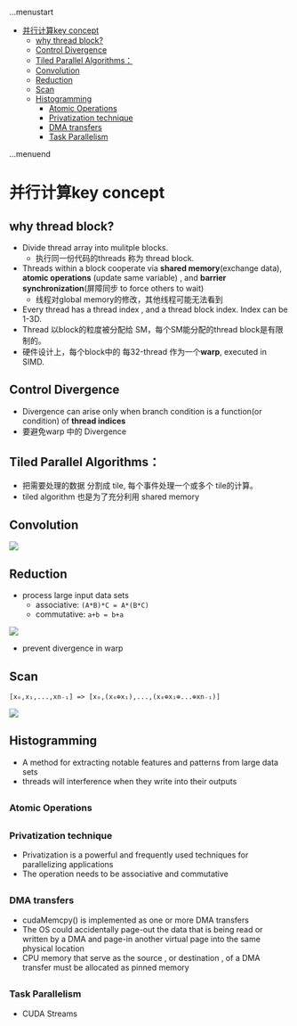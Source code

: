 ...menustart

- [并行计算key concept](#e9baed1ff669cdf45540a3cc4a489e1d)
    - [why thread block?](#7013df2804f996276490d1bd5ed46b62)
    - [Control Divergence](#e371125d3bb809b1dff55732564b5247)
    - [Tiled Parallel Algorithms：](#b48c04522007f86979cc8d0ab4bfa014)
    - [Convolution](#fa0f0ae43fdca46d1d68255409ec0b89)
    - [Reduction](#9e834f13e35e4edf64863ab414a6217a)
    - [Scan](#22efdbe132eabc102306bd7a334fb434)
    - [Histogramming](#0f39b900b08ff634a8f210cf9ea18fa2)
        - [Atomic Operations](#eaa1709ae37b41b0f052cd5eae6a14b4)
        - [Privatization technique](#64d108ae7d98c064d5d748811072d5de)
        - [DMA transfers](#98d55f70bc1bc9116f3127e60600d3ac)
        - [Task Parallelism](#002e6af863fe6857b7152c49678d364f)

...menuend


<h2 id="e9baed1ff669cdf45540a3cc4a489e1d"></h2>


# 并行计算key concept

<h2 id="7013df2804f996276490d1bd5ed46b62"></h2>


## why thread block?

- Divide thread array into mulitple blocks. 
    - 执行同一份代码的threads 称为 thread block.
- Threads within a block cooperate via **shared memory**(exchange data), **atomic operations** (update same variable) , and **barrier synchronization**(屏障同步 to force others to wait)
    - 线程对global memory的修改，其他线程可能无法看到 
- Every thread has a thread index , and a thread block index. Index can be 1-3D.
- Thread 以block的粒度被分配给 SM，每个SM能分配的thread block是有限制的。
- 硬件设计上，每个block中的 每32-thread 作为一个**warp**, executed in SIMD.


<h2 id="e371125d3bb809b1dff55732564b5247"></h2>


## Control Divergence

- Divergence can arise only when branch condition is a function(or condition) of **thread indices**
- 要避免warp 中的 Divergence


<h2 id="b48c04522007f86979cc8d0ab4bfa014"></h2>


## Tiled Parallel Algorithms：

- 把需要处理的数据 分割成 tile, 每个事件处理一个或多个 tile的计算。
- tiled algorithm 也是为了充分利用 shared memory


<h2 id="fa0f0ae43fdca46d1d68255409ec0b89"></h2>


## Convolution

![](../imgs/1DConvolutionExample.jpg)


<h2 id="9e834f13e35e4edf64863ab414a6217a"></h2>


## Reduction

- process large input data sets
    - associative: `(A*B)*C = A*(B*C)`
    - commutative: `a+b = b+a`
 
![](../imgs/better_reduction_kernel.png)

- prevent divergence in warp

<h2 id="22efdbe132eabc102306bd7a334fb434"></h2>


## Scan

`[x₀,x₁,...,xn₋₁] => [x₀,(x₀⊕x₁),...,(x₀⊕x₁⊕...⊕xn₋₁)]`

![](../imgs/parallel_scan_put_together.png)


<h2 id="0f39b900b08ff634a8f210cf9ea18fa2"></h2>


## Histogramming

- A method for extracting notable features and patterns from large data sets
- threads will interference when they write into their outputs
 

<h2 id="eaa1709ae37b41b0f052cd5eae6a14b4"></h2>


### Atomic Operations

<h2 id="64d108ae7d98c064d5d748811072d5de"></h2>


### Privatization technique

- Privatization is a powerful and frequently used techniques for parallelizing applications
- The operation needs to be associative and commutative


<h2 id="98d55f70bc1bc9116f3127e60600d3ac"></h2>


### DMA transfers

- cudaMemcpy() is implemented as one or more DMA transfers
- The OS could accidentally page-out the data that is being read or written by a DMA and page-in another virtual page into the same physical location
- CPU memory that serve as the source , or destination , of a DMA transfer must be allocated as pinned memory
 
<h2 id="002e6af863fe6857b7152c49678d364f"></h2>


### Task Parallelism

- CUDA Streams
 

